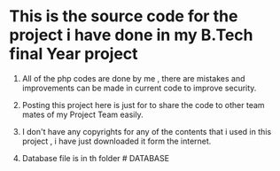 # This is the source code for the project i have done in my B.Tech final Year project

1. All of the php codes are done by me ,  there are mistakes and improvements can be made in current code to improve security.

2. Posting this project here is just for to share the code to other team mates of my Project Team easily.

3. I don't have any copyrights for any of the contents that i used in this project , i have just downloaded it form the internet.

4. Database file is in th folder # DATABASE
